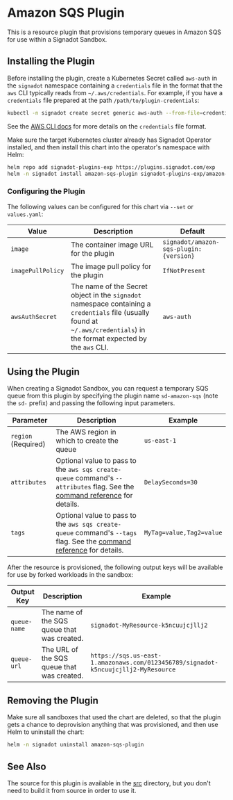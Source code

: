 # Amazon SQS Plugin

This is a resource plugin that provisions temporary queues in Amazon SQS
for use within a Signadot Sandbox.

## Installing the Plugin

Before installing the plugin, create a Kubernetes Secret called `aws-auth` in
the `signadot` namespace containing a `credentials` file in the format that the
`aws` CLI typically reads from `~/.aws/credentials`. For example, if you have a
`credentials` file prepared at the path `/path/to/plugin-credentials`:

```sh
kubectl -n signadot create secret generic aws-auth --from-file=credentials=/path/to/plugin-credentials
```

See the [AWS CLI docs](https://docs.aws.amazon.com/cli/latest/userguide/cli-configure-files.html#cli-configure-files-settings)
for more details on the `credentials` file format.

Make sure the target Kubernetes cluster already has Signadot Operator installed,
and then install this chart into the operator's namespace with Helm:

```sh
helm repo add signadot-plugins-exp https://plugins.signadot.com/exp
helm -n signadot install amazon-sqs-plugin signadot-plugins-exp/amazon-sqs
```

### Configuring the Plugin

The following values can be configured for this chart via `--set` or `values.yaml`:

Value | Description | Default
----- | ----------- | -------
`image` | The container image URL for the plugin | `signadot/amazon-sqs-plugin:{version}`
`imagePullPolicy` | The image pull policy for the plugin | `IfNotPresent`
`awsAuthSecret` | The name of the Secret object in the `signadot` namespace containing a `credentials` file (usually found at `~/.aws/credentials`) in the format expected by the `aws` CLI. | `aws-auth`

## Using the Plugin

When creating a Signadot Sandbox, you can request a temporary SQS queue from
this plugin by specifying the plugin name `sd-amazon-sqs` (note the `sd-` prefix)
and passing the following input parameters.

Parameter | Description | Example
--------- | ----------- | -------
`region` (Required) | The AWS region in which to create the queue | `us-east-1`
`attributes` | Optional value to pass to the `aws sqs create-queue` command's `--attributes` flag. See the [command reference](https://docs.aws.amazon.com/cli/latest/reference/sqs/create-queue.html) for details. | `DelaySeconds=30`
`tags` | Optional value to pass to the `aws sqs create-queue` command's `--tags` flag. See the [command reference](https://docs.aws.amazon.com/cli/latest/reference/sqs/create-queue.html) for details. | `MyTag=value,Tag2=value`

After the resource is provisioned, the following output keys will be available
for use by forked workloads in the sandbox:

Output Key | Description | Example
---------- | ----------- | -------
`queue-name` | The name of the SQS queue that was created. | `signadot-MyResource-k5ncuujcjllj2`
`queue-url` | The URL of the SQS queue that was created. | `https://sqs.us-east-1.amazonaws.com/0123456789/signadot-k5ncuujcjllj2-MyResource`

## Removing the Plugin

Make sure all sandboxes that used the chart are deleted, so that the plugin gets
a chance to deprovision anything that was provisioned, and then use Helm to
uninstall the chart:

```sh
helm -n signadot uninstall amazon-sqs-plugin
```

## See Also

The source for this plugin is available in the [src](../../src/)
directory, but you don't need to build it from source in order to use it.
